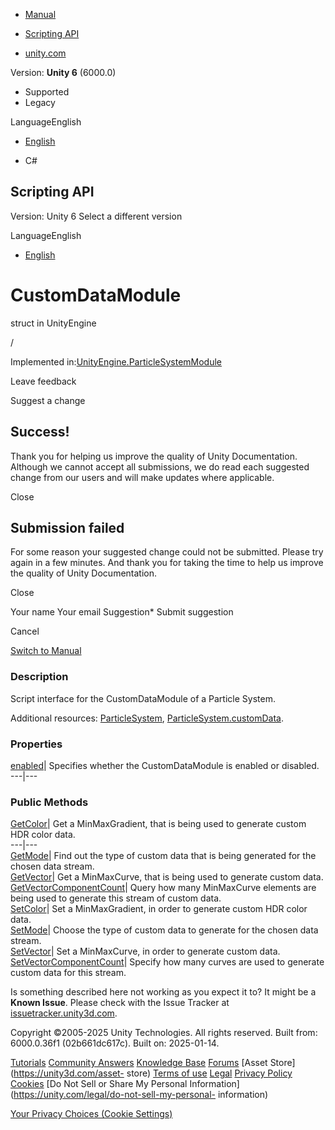 [ ]()

  * [Manual](../Manual/index.html)
  * [Scripting API](../ScriptReference/index.html)

  * [unity.com](https://unity.com/)

Version: **Unity 6** (6000.0)

  * Supported
  * Legacy

LanguageEnglish

  * [English]()

  * C#

[ ](https://docs.unity3d.com)

## Scripting API

Version: Unity 6 Select a different version

LanguageEnglish

  * [English]()

# CustomDataModule

struct in UnityEngine

/

Implemented
in:[UnityEngine.ParticleSystemModule](UnityEngine.ParticleSystemModule.html)

Leave feedback

Suggest a change

## Success!

Thank you for helping us improve the quality of Unity Documentation. Although
we cannot accept all submissions, we do read each suggested change from our
users and will make updates where applicable.

Close

## Submission failed

For some reason your suggested change could not be submitted. Please <a>try
again</a> in a few minutes. And thank you for taking the time to help us
improve the quality of Unity Documentation.

Close

Your name Your email Suggestion* Submit suggestion

Cancel

[Switch to Manual](../Manual/class-ParticleSystem.html "Go to ParticleSystem
Component in the Manual")

### Description

Script interface for the CustomDataModule of a Particle System.

Additional resources: [ParticleSystem](ParticleSystem.html),
[ParticleSystem.customData](ParticleSystem-customData.html).

### Properties

[enabled](ParticleSystem.CustomDataModule-enabled.html)| Specifies whether the
CustomDataModule is enabled or disabled.  
---|---  
  
### Public Methods

[GetColor](ParticleSystem.CustomDataModule.GetColor.html)| Get a
MinMaxGradient, that is being used to generate custom HDR color data.  
---|---  
[GetMode](ParticleSystem.CustomDataModule.GetMode.html)| Find out the type of
custom data that is being generated for the chosen data stream.  
[GetVector](ParticleSystem.CustomDataModule.GetVector.html)| Get a
MinMaxCurve, that is being used to generate custom data.  
[GetVectorComponentCount](ParticleSystem.CustomDataModule.GetVectorComponentCount.html)|
Query how many MinMaxCurve elements are being used to generate this stream of
custom data.  
[SetColor](ParticleSystem.CustomDataModule.SetColor.html)| Set a
MinMaxGradient, in order to generate custom HDR color data.  
[SetMode](ParticleSystem.CustomDataModule.SetMode.html)| Choose the type of
custom data to generate for the chosen data stream.  
[SetVector](ParticleSystem.CustomDataModule.SetVector.html)| Set a
MinMaxCurve, in order to generate custom data.  
[SetVectorComponentCount](ParticleSystem.CustomDataModule.SetVectorComponentCount.html)|
Specify how many curves are used to generate custom data for this stream.  
  
Is something described here not working as you expect it to? It might be a
**Known Issue**. Please check with the Issue Tracker at
[issuetracker.unity3d.com](https://issuetracker.unity3d.com).

Copyright ©2005-2025 Unity Technologies. All rights reserved. Built from:
6000.0.36f1 (02b661dc617c). Built on: 2025-01-14.

[Tutorials](https://unity3d.com/learn) [Community
Answers](https://answers.unity3d.com) [Knowledge
Base](https://support.unity3d.com/hc/en-us)
[Forums](https://forum.unity3d.com) [Asset Store](https://unity3d.com/asset-
store) [Terms of use](https://docs.unity3d.com/Manual/TermsOfUse.html)
[Legal](https://unity.com/legal) [Privacy
Policy](https://unity.com/legal/privacy-policy)
[Cookies](https://unity.com/legal/cookie-policy) [Do Not Sell or Share My
Personal Information](https://unity.com/legal/do-not-sell-my-personal-
information)

[Your Privacy Choices (Cookie Settings)](javascript:void\(0\);)

